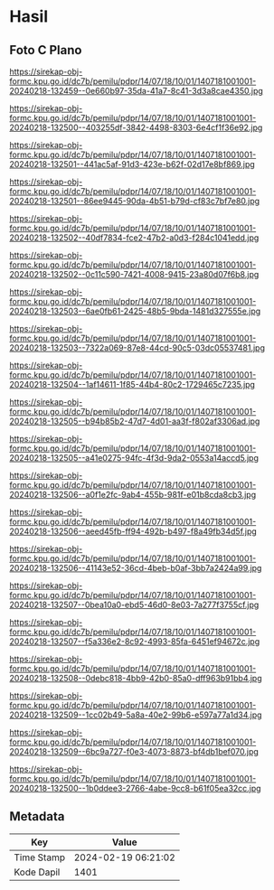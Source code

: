 # Hasil

## Foto C Plano

https://sirekap-obj-formc.kpu.go.id/dc7b/pemilu/pdpr/14/07/18/10/01/1407181001001-20240218-132459--0e660b97-35da-41a7-8c41-3d3a8cae4350.jpg

https://sirekap-obj-formc.kpu.go.id/dc7b/pemilu/pdpr/14/07/18/10/01/1407181001001-20240218-132500--403255df-3842-4498-8303-6e4cf1f36e92.jpg

https://sirekap-obj-formc.kpu.go.id/dc7b/pemilu/pdpr/14/07/18/10/01/1407181001001-20240218-132501--441ac5af-91d3-423e-b62f-02d17e8bf869.jpg

https://sirekap-obj-formc.kpu.go.id/dc7b/pemilu/pdpr/14/07/18/10/01/1407181001001-20240218-132501--86ee9445-90da-4b51-b79d-cf83c7bf7e80.jpg

https://sirekap-obj-formc.kpu.go.id/dc7b/pemilu/pdpr/14/07/18/10/01/1407181001001-20240218-132502--40df7834-fce2-47b2-a0d3-f284c1041edd.jpg

https://sirekap-obj-formc.kpu.go.id/dc7b/pemilu/pdpr/14/07/18/10/01/1407181001001-20240218-132502--0c11c590-7421-4008-9415-23a80d07f6b8.jpg

https://sirekap-obj-formc.kpu.go.id/dc7b/pemilu/pdpr/14/07/18/10/01/1407181001001-20240218-132503--6ae0fb61-2425-48b5-9bda-1481d327555e.jpg

https://sirekap-obj-formc.kpu.go.id/dc7b/pemilu/pdpr/14/07/18/10/01/1407181001001-20240218-132503--7322a069-87e8-44cd-90c5-03dc05537481.jpg

https://sirekap-obj-formc.kpu.go.id/dc7b/pemilu/pdpr/14/07/18/10/01/1407181001001-20240218-132504--1af14611-1f85-44b4-80c2-1729465c7235.jpg

https://sirekap-obj-formc.kpu.go.id/dc7b/pemilu/pdpr/14/07/18/10/01/1407181001001-20240218-132505--b94b85b2-47d7-4d01-aa3f-f802af3306ad.jpg

https://sirekap-obj-formc.kpu.go.id/dc7b/pemilu/pdpr/14/07/18/10/01/1407181001001-20240218-132505--a41e0275-94fc-4f3d-9da2-0553a14accd5.jpg

https://sirekap-obj-formc.kpu.go.id/dc7b/pemilu/pdpr/14/07/18/10/01/1407181001001-20240218-132506--a0f1e2fc-9ab4-455b-981f-e01b8cda8cb3.jpg

https://sirekap-obj-formc.kpu.go.id/dc7b/pemilu/pdpr/14/07/18/10/01/1407181001001-20240218-132506--aeed45fb-ff94-492b-b497-f8a49fb34d5f.jpg

https://sirekap-obj-formc.kpu.go.id/dc7b/pemilu/pdpr/14/07/18/10/01/1407181001001-20240218-132506--41143e52-36cd-4beb-b0af-3bb7a2424a99.jpg

https://sirekap-obj-formc.kpu.go.id/dc7b/pemilu/pdpr/14/07/18/10/01/1407181001001-20240218-132507--0bea10a0-ebd5-46d0-8e03-7a277f3755cf.jpg

https://sirekap-obj-formc.kpu.go.id/dc7b/pemilu/pdpr/14/07/18/10/01/1407181001001-20240218-132507--f5a336e2-8c92-4993-85fa-6451ef94672c.jpg

https://sirekap-obj-formc.kpu.go.id/dc7b/pemilu/pdpr/14/07/18/10/01/1407181001001-20240218-132508--0debc818-4bb9-42b0-85a0-dff963b91bb4.jpg

https://sirekap-obj-formc.kpu.go.id/dc7b/pemilu/pdpr/14/07/18/10/01/1407181001001-20240218-132509--1cc02b49-5a8a-40e2-99b6-e597a77a1d34.jpg

https://sirekap-obj-formc.kpu.go.id/dc7b/pemilu/pdpr/14/07/18/10/01/1407181001001-20240218-132509--6bc9a727-f0e3-4073-8873-bf4db1bef070.jpg

https://sirekap-obj-formc.kpu.go.id/dc7b/pemilu/pdpr/14/07/18/10/01/1407181001001-20240218-132500--1b0ddee3-2766-4abe-9cc8-b61f05ea32cc.jpg


## Metadata

| Key        | Value               |
| ---------- | ------------------- |
| Time Stamp | 2024-02-19 06:21:02 |
| Kode Dapil | 1401                |



